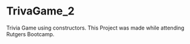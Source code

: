 # TrivaGame_2
Trivia Game using constructors. This Project was made while attending Rutgers Bootcamp.

